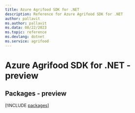 ```yaml
---
title: Azure Agrifood SDK for .NET
description: Reference for Azure Agrifood SDK for .NET
author: pallavit
ms.author: pallavit
ms.data: 08/22/2023
ms.topic: reference
ms.devlang: dotnet
ms.service: agrifood
---
```

# Azure Agrifood SDK for .NET - preview
## Packages - preview
[!INCLUDE [packages](agrifood-index.md)]